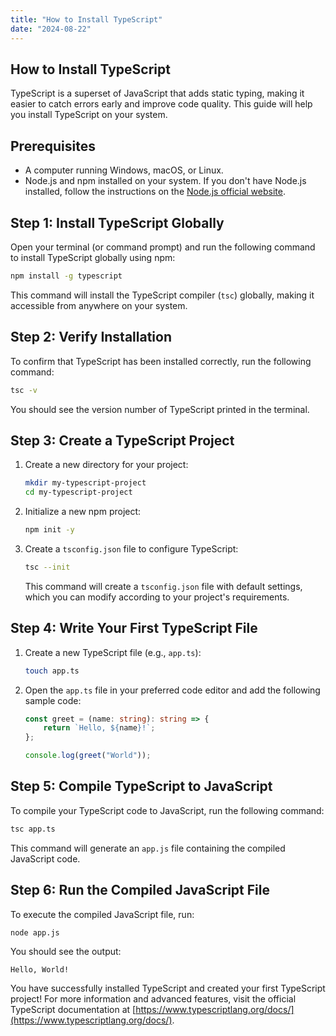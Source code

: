 ```yaml
---
title: "How to Install TypeScript"
date: "2024-08-22"
---
```


## How to Install TypeScript

TypeScript is a superset of JavaScript that adds static typing, making it easier to catch errors early and improve code quality. This guide will help you install TypeScript on your system.

## Prerequisites

- A computer running Windows, macOS, or Linux.
- Node.js and npm installed on your system. If you don't have Node.js installed, follow the instructions on the [Node.js official website](https://nodejs.org/).

## Step 1: Install TypeScript Globally

Open your terminal (or command prompt) and run the following command to install TypeScript globally using npm:

```bash
npm install -g typescript
```

This command will install the TypeScript compiler (`tsc`) globally, making it accessible from anywhere on your system.

## Step 2: Verify Installation

To confirm that TypeScript has been installed correctly, run the following command:

```bash
tsc -v
```

You should see the version number of TypeScript printed in the terminal.

## Step 3: Create a TypeScript Project

1. Create a new directory for your project:

   ```bash
   mkdir my-typescript-project
   cd my-typescript-project
   ```

2. Initialize a new npm project:

   ```bash
   npm init -y
   ```

3. Create a `tsconfig.json` file to configure TypeScript:

   ```bash
   tsc --init
   ```

   This command will create a `tsconfig.json` file with default settings, which you can modify according to your project's requirements.

## Step 4: Write Your First TypeScript File

1. Create a new TypeScript file (e.g., `app.ts`):

   ```bash
   touch app.ts
   ```

2. Open the `app.ts` file in your preferred code editor and add the following sample code:

   ```typescript
   const greet = (name: string): string => {
       return `Hello, ${name}!`;
   };

   console.log(greet("World"));
   ```

## Step 5: Compile TypeScript to JavaScript

To compile your TypeScript code to JavaScript, run the following command:

```bash
tsc app.ts
```

This command will generate an `app.js` file containing the compiled JavaScript code.

## Step 6: Run the Compiled JavaScript File

To execute the compiled JavaScript file, run:

```bash
node app.js
```

You should see the output:

```
Hello, World!
```


You have successfully installed TypeScript and created your first TypeScript project! For more information and advanced features, visit the official TypeScript documentation at [https://www.typescriptlang.org/docs/](https://www.typescriptlang.org/docs/).
